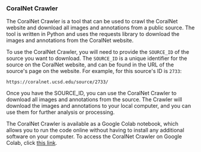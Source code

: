 ### CoralNet Crawler

The CoralNet Crawler is a tool that can be used to crawl the CoralNet website 
and download all images and annotations from a public source. The tool is 
written in Python and uses the requests library to download the images and 
annotations from the CoralNet website.

To use the CoralNet Crawler, you will need to provide the `SOURCE_ID` of the 
source you want to download. The `SOURCE_ID` is a unique identifier for the 
source on the CoralNet website, and can be found in the URL of the source's 
page on the website. For example, for this source's ID is `2733`:
```
https://coralnet.ucsd.edu/source/2733/
```

Once you have the SOURCE_ID, you can use the CoralNet Crawler to download all 
images and annotations from the source. The Crawler will download the images 
and annotations to your local computer, and you can use them for further 
analysis or processing.

The CoralNet Crawler is available as a Google Colab notebook, which allows you
to run the code online without having to install any additional software on your 
computer. To access the CoralNet Crawler on Google Colab, 
click [this link](https://colab.research.google.com/drive/1A-KGTOlfG7M4392-suQOiwEYmHsKf8c-?usp=sharing).
